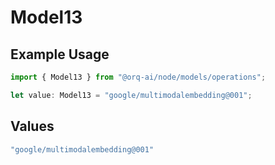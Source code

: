 # Model13

## Example Usage

```typescript
import { Model13 } from "@orq-ai/node/models/operations";

let value: Model13 = "google/multimodalembedding@001";
```

## Values

```typescript
"google/multimodalembedding@001"
```
